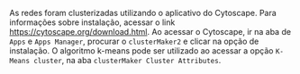 As redes foram clusterizadas utilizando o aplicativo do Cytoscape. Para informações sobre instalação, acessar o link https://cytoscape.org/download.html.
Ao acessar o Cytoscape, ir na aba de `Apps` e `Apps Manager`, procurar o `clusterMaker2` e clicar na opção de instalação. O algoritmo k-means pode ser utilizado ao acessar a opção `K-Means cluster`, na aba `clusterMaker Cluster Attributes`.